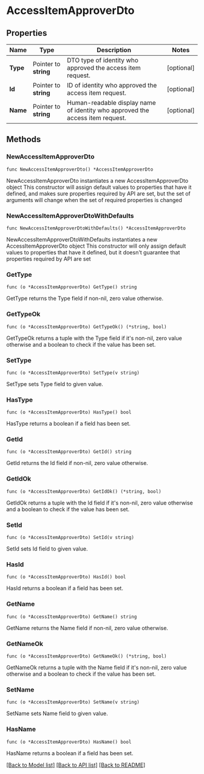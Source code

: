 # AccessItemApproverDto

## Properties

Name | Type | Description | Notes
------------ | ------------- | ------------- | -------------
**Type** | Pointer to **string** | DTO type of identity who approved the access item request. | [optional] 
**Id** | Pointer to **string** | ID of identity who approved the access item request. | [optional] 
**Name** | Pointer to **string** | Human-readable display name of identity who approved the access item request. | [optional] 

## Methods

### NewAccessItemApproverDto

`func NewAccessItemApproverDto() *AccessItemApproverDto`

NewAccessItemApproverDto instantiates a new AccessItemApproverDto object
This constructor will assign default values to properties that have it defined,
and makes sure properties required by API are set, but the set of arguments
will change when the set of required properties is changed

### NewAccessItemApproverDtoWithDefaults

`func NewAccessItemApproverDtoWithDefaults() *AccessItemApproverDto`

NewAccessItemApproverDtoWithDefaults instantiates a new AccessItemApproverDto object
This constructor will only assign default values to properties that have it defined,
but it doesn't guarantee that properties required by API are set

### GetType

`func (o *AccessItemApproverDto) GetType() string`

GetType returns the Type field if non-nil, zero value otherwise.

### GetTypeOk

`func (o *AccessItemApproverDto) GetTypeOk() (*string, bool)`

GetTypeOk returns a tuple with the Type field if it's non-nil, zero value otherwise
and a boolean to check if the value has been set.

### SetType

`func (o *AccessItemApproverDto) SetType(v string)`

SetType sets Type field to given value.

### HasType

`func (o *AccessItemApproverDto) HasType() bool`

HasType returns a boolean if a field has been set.

### GetId

`func (o *AccessItemApproverDto) GetId() string`

GetId returns the Id field if non-nil, zero value otherwise.

### GetIdOk

`func (o *AccessItemApproverDto) GetIdOk() (*string, bool)`

GetIdOk returns a tuple with the Id field if it's non-nil, zero value otherwise
and a boolean to check if the value has been set.

### SetId

`func (o *AccessItemApproverDto) SetId(v string)`

SetId sets Id field to given value.

### HasId

`func (o *AccessItemApproverDto) HasId() bool`

HasId returns a boolean if a field has been set.

### GetName

`func (o *AccessItemApproverDto) GetName() string`

GetName returns the Name field if non-nil, zero value otherwise.

### GetNameOk

`func (o *AccessItemApproverDto) GetNameOk() (*string, bool)`

GetNameOk returns a tuple with the Name field if it's non-nil, zero value otherwise
and a boolean to check if the value has been set.

### SetName

`func (o *AccessItemApproverDto) SetName(v string)`

SetName sets Name field to given value.

### HasName

`func (o *AccessItemApproverDto) HasName() bool`

HasName returns a boolean if a field has been set.


[[Back to Model list]](../README.md#documentation-for-models) [[Back to API list]](../README.md#documentation-for-api-endpoints) [[Back to README]](../README.md)



